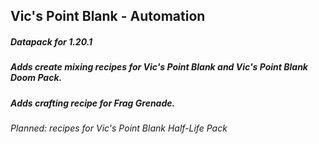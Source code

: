## Vic's Point Blank - Automation
##### Datapack for 1.20.1
##### Adds create mixing recipes for Vic's Point Blank and Vic's Point Blank Doom Pack.
##### Adds crafting recipe for Frag Grenade.

###### Planned: recipes for Vic's Point Blank Half-Life Pack

